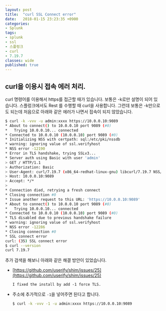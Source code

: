 ```yaml
---
layout: post
title:  "curl SSL Connect error"
date:   2018-01-15 23:23:35 +0900
categories: 
- Splunk
tags:
- splunk
- ssl
- 스플렁크
- curl
- 7.19.7
classes: wide
published: true
---
```


## curl을 이용시 접속 에러 처리.

curl 명령어를 이용해서 https를 접근할 때가 있습니다. 보통은 -k로만 설명이 되어 있습니다.
스플렁크에서도 Rest 를 수행할 때 curl을 사용합니다. 그런데 보통은 -k만으로도 되는데 처음으로 아래와 같은 에러가 나면서 접속이 되지 않았습니다.

```bash
$ curl -k -vvv -u admin:xxxx https://10.0.0.10:9089
* About to connect() to 10.0.0.10 port 9089 (#0)
*   Trying 10.0.0.10... connected
* Connected to 10.0.0.10 (10.0.0.10) port 9089 (#0)
* Initializing NSS with certpath: sql:/etc/pki/nssdb
* warning: ignoring value of ssl.verifyhost
* NSS error -12190
* Error in TLS handshake, trying SSLv3...
* Server auth using Basic with user 'admin'
> GET / HTTP/1.1
> Authorization: Basic 
> User-Agent: curl/7.19.7 (x86_64-redhat-linux-gnu) libcurl/7.19.7 NSS/3.15.3 zlib/1.2.3 libidn/1.18 libssh2/1.4.2
> Host: 10.0.0.10:9089
> Accept: */*
> 
* Connection died, retrying a fresh connect
* Closing connection #0
* Issue another request to this URL: 'https://10.0.0.10:9089'
* About to connect() to 10.0.0.10 port 9089 (#0)
*   Trying 10.0.0.10... connected
* Connected to 10.0.0.10 (10.0.0.10) port 9089 (#0)
* TLS disabled due to previous handshake failure
* warning: ignoring value of ssl.verifyhost
* NSS error -12286
* Closing connection #0
* SSL connect error
curl: (35) SSL connect error
$ curl --version
curl 7.19.7 
```

추가 검색을 해보니 아래와 같은 해결 방안이 있었습니다.

- [https://github.com/userify/shim/issues/25](https://github.com/userify/shim/issues/25)
	```
	I fixed the install by add -1 force TLS.
	```
- 주소에 추가적으로 ```-1```을 넣어주면 된다고 합니다.
	```bash
	$ curl -k -vvv -1 -u admin:xxxx https://10.0.0.10:9089
	```
